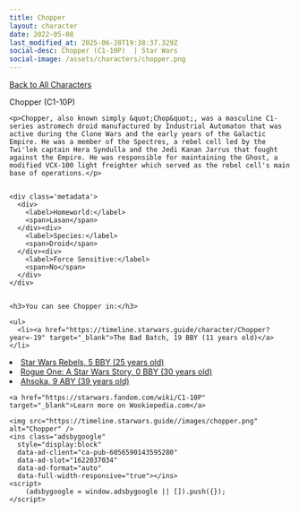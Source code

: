 ```yaml
---
title: Chopper
layout: character
date: 2022-05-08
last_modified_at: 2025-06-28T19:38:37.329Z
social-desc: Chopper (C1-10P)  | Star Wars
social-image: /assets/characters/chopper.png
---
```

<a href="/character" class="smaller">Back to All Characters</a>

<div class="character-profile container">
  <div class="col-10">
    <p>
    Chopper (C1-10P)             
    </p>

    <p>Chopper, also known simply &quot;Chop&quot;, was a masculine C1-series astromech droid manufactured by Industrial Automaton that was active during the Clone Wars and the early years of the Galactic Empire. He was a member of the Spectres, a rebel cell led by the Twi'lek captain Hera Syndulla and the Jedi Kanan Jarrus that fought against the Empire. He was responsible for maintaining the Ghost, a modified VCX-100 light freighter which served as the rebel cell's main base of operations.</p>


    <div class='metadata'>
      <div>
        <label>Homeworld:</label>
        <span>Lasan</span>
      </div><div>
        <label>Species:</label>
        <span>Droid</span>
      </div><div>
        <label>Force Sensitive:</label>
        <span>No</span>
      </div>
    </div>


    <h3>You can see Chopper in:</h3>

    <ul>
      <li><a href="https://timeline.starwars.guide/character/Chopper?year=-19" target="_blank">The Bad Batch, 19 BBY (11 years old)</a></li>
  <li><a href="https://timeline.starwars.guide/character/Chopper?year=-5" target="_blank">Star Wars Rebels, 5 BBY (25 years old)</a></li>
  <li><a href="https://timeline.starwars.guide/character/Chopper?year=0" target="_blank">Rogue One: A Star Wars Story, 0 BBY (30 years old)</a></li>
  <li><a href="https://timeline.starwars.guide/character/Chopper?year=9" target="_blank">Ahsoka, 9 ABY (39 years old)</a></li>
    </ul>

    <a href="https://starwars.fandom.com/wiki/C1-10P" target="_blank">Learn more on Wookiepedia.com</a>
  </div>
  <div class="character_image col-2">
    
    <img src="https://timeline.starwars.guide//images/chopper.png" alt="Chopper" />
    <ins class="adsbygoogle"
      style="display:block"
      data-ad-client="ca-pub-6056590143595280"
      data-ad-slot="1622037034"
      data-ad-format="auto"
      data-full-width-responsive="true"></ins>
    <script>
        (adsbygoogle = window.adsbygoogle || []).push({});
    </script>
  </div>
</div>

